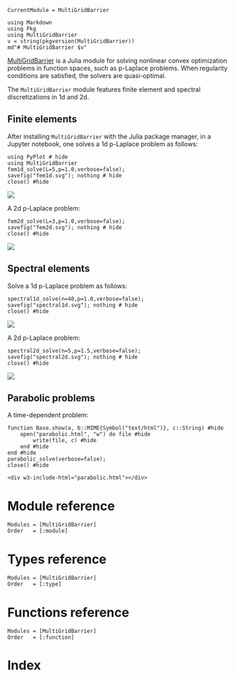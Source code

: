 ```@meta
CurrentModule = MultiGridBarrier
```

```@eval
using Markdown
using Pkg
using MultiGridBarrier
v = string(pkgversion(MultiGridBarrier))
md"# MultiGridBarrier $v"
```

[MultiGridBarrier](https://github.com/sloisel/MultiGridBarrier.jl) is a Julia module for solving nonlinear convex optimization problems in function spaces, such as p-Laplace problems. When regularity conditions are satisfied, the solvers are quasi-optimal.

The `MultiGridBarrier` module features finite element and spectral discretizations in 1d and 2d.

## Finite elements

After installing `MultiGridBarrier` with the Julia package manager, in a Jupyter notebook, one solves a 1d p-Laplace problem as follows:
```@example 1
using PyPlot # hide
using MultiGridBarrier
fem1d_solve(L=5,p=1.0,verbose=false);
savefig("fem1d.svg"); nothing # hide
close() #hide
```

![](fem1d.svg)

A 2d p-Laplace problem:
```@example 1
fem2d_solve(L=3,p=1.0,verbose=false);
savefig("fem2d.svg"); nothing # hide
close() #hide
```

![](fem2d.svg)

## Spectral elements

Solve a 1d p-Laplace problem as follows:
```@example 1
spectral1d_solve(n=40,p=1.0,verbose=false);
savefig("spectral1d.svg"); nothing # hide
close() #hide
```

![](spectral1d.svg)

A 2d p-Laplace problem:
```@example 1
spectral2d_solve(n=5,p=1.5,verbose=false);
savefig("spectral2d.svg"); nothing # hide
close() #hide
```

![](spectral2d.svg)

## Parabolic problems

A time-dependent problem:

```@example 1
function Base.show(a, b::MIME{Symbol("text/html")}, c::String) #hide
    open("parabolic.html", "w") do file #hide
        write(file, c) #hide
    end #hide
end #hide
parabolic_solve(verbose=false);
close() #hide
```

```@raw html
<div w3-include-html="parabolic.html"></div>
```

# Module reference

```@autodocs
Modules = [MultiGridBarrier]
Order   = [:module]
```

# Types reference

```@autodocs
Modules = [MultiGridBarrier]
Order   = [:type]
```

# Functions reference

```@autodocs
Modules = [MultiGridBarrier]
Order   = [:function]
```

# Index

```@index
```

